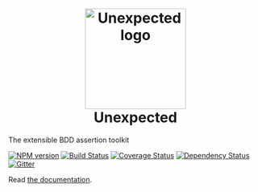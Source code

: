<h1 align=center>
  <a href="http://unexpected.js.org/" title="Unexpected Documentation">
    <img alt="Unexpected logo" width="200" src="http://unexpected.js.org/logo.svg">
  </a>
  <br>
  Unexpected
</h1>

The extensible BDD assertion toolkit

[![NPM version](https://badge.fury.io/js/unexpected.svg)](http://badge.fury.io/js/unexpected)
[![Build Status](https://travis-ci.org/unexpectedjs/unexpected.svg?branch=master)](https://travis-ci.org/unexpectedjs/unexpected)
[![Coverage Status](https://coveralls.io/repos/unexpectedjs/unexpected/badge.svg)](https://coveralls.io/r/unexpectedjs/unexpected)
[![Dependency Status](https://david-dm.org/unexpectedjs/unexpected.svg)](https://david-dm.org/unexpectedjs/unexpected)
[![Gitter](https://badges.gitter.im/Join%20Chat.svg)](https://gitter.im/unexpectedjs/unexpected?utm_source=badge&utm_medium=badge&utm_campaign=pr-badge)

Read [the documentation](http://unexpected.js.org/).
